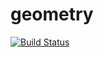 # geometry

[![Build Status](https://travis-ci.org/El-Duder1no/geometry.svg?branch=master)](https://travis-ci.org/El-Duder1no/geometry)

